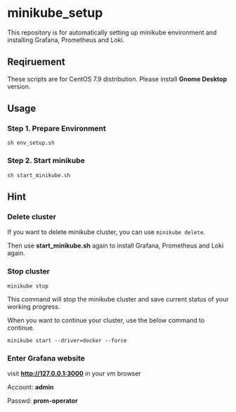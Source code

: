 # minikube_setup
This repository is for automatically setting up minikube environment and installing Grafana, Prometheus and Loki.

## Reqiruement
These scripts are for CentOS 7.9 distribution. Please install **Gnome Desktop** version.

## Usage
### Step 1. Prepare Environment
```sh env_setup.sh```

### Step 2. Start minikube
```sh start_minikube.sh```

## Hint
### Delete cluster
If you want to delete minikube cluster, you can use ```minikube delete```. 

Then use **start_minikube.sh** again to install Grafana, Prometheus and Loki again.

### Stop cluster
```minikube stop```

This command will stop the minikube cluster and save current status of your working progress.

When you want to continue your cluster, use the below command to continue.

```minikube start --driver=docker --force```

### Enter Grafana website
visit **http://127.0.0.1:3000** in your vm browser

Account: **admin**

Passwd: **prom-operator**
